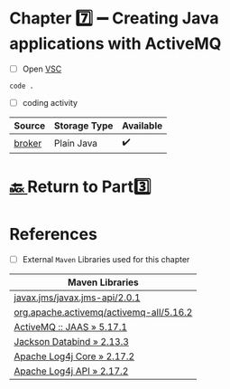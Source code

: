 # Chapter :seven: :heavy_minus_sign: Creating Java applications with ActiveMQ

- [ ] Open [VSC](https://code.visualstudio.com)

```
code .
```

- [ ] coding activity


| Source  |  Storage Type | Available |
|---------|--|----|
| [broker](src/main/java/org/apache/activemq/book/ch7/broker) |  Plain Java | :heavy_check_mark: |

# [:back: ](..) Return to Part:three:

# References

- [ ] External `Maven` Libraries used for this chapter

| Maven Libraries                                                                                                       |
|-----------------------------------------------------------------------------------------------------------------------|
| [javax.jms/javax.jms-api/2.0.1](https://mvnrepository.com/artifact/javax.jms/javax.jms-api/2.0.1)                     |
| [org.apache.activemq/activemq-all/5.16.2](https://mvnrepository.com/artifact/org.apache.activemq/activemq-all/5.16.2) |
| [ActiveMQ :: JAAS » 5.17.1](https://mvnrepository.com/artifact/org.apache.activemq/activemq-jaas/5.17.1) |
| [Jackson Databind » 2.13.3](https://mvnrepository.com/artifact/com.fasterxml.jackson.core/jackson-databind/2.13.3) |
| [Apache Log4j Core » 2.17.2](https://mvnrepository.com/artifact/org.apache.logging.log4j/log4j-core/2.17.2) |
| [Apache Log4j API » 2.17.2](https://mvnrepository.com/artifact/org.apache.logging.log4j/log4j-api/2.17.2) |
